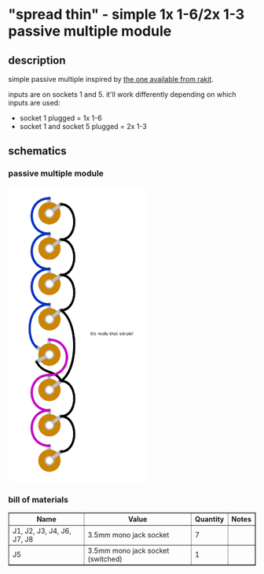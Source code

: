 # "spread thin" - simple 1x 1-6/2x 1-3 passive multiple module

## description

simple passive multiple inspired by
[the one available from rakit](https://www.rakits.co.uk/product/passive-multiple-kit/).

inputs are on sockets 1 and 5. it'll work differently depending on which inputs are used:
- socket 1 plugged = 1x 1-6
- socket 1 and socket 5 plugged = 2x 1-3

## schematics

### passive multiple module
<img
  src="./simple_passive_multiple.png"
  height="600"
  title="&quot;spread thin&quot; simple passive multiple module schematic"
/>

### bill of materials
<table cellspacing="0" border="1">
  <tr>
    <th>Name</th>
    <th>Value</th>
    <th>Quantity</th>
    <th>Notes</th>
  </tr>
  <tr>
    <td>J1, J2, J3, J4, J6, J7, J8</td>
    <td>3.5mm mono jack socket</td>
    <td>7</td>
    <td></td>
  </tr>
  <tr>
    <td>J5</td>
    <td>3.5mm mono jack socket (switched)</td>
    <td>1</td>
    <td></td>
  </tr>
</table>
